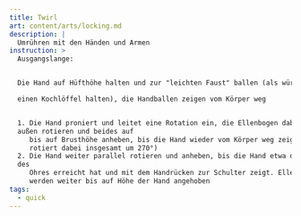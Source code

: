 ```yaml
---
title: Twirl
art: content/arts/locking.md
description: |
  Umrühren mit den Händen und Armen
instruction: >
  Ausgangslange:


  Die Hand auf Hüfthöhe halten und zur "leichten Faust" ballen (als würde man

  einen Kochlöffel halten), die Handballen zeigen vom Körper weg


  1. Die Hand proniert und leitet eine Rotation ein, die Ellenbogen dabei nach
  außen rotieren und beides auf
     bis auf Brusthöhe anheben, bis die Hand wieder vom Körper weg zeigen (die Hand
     rotiert dabei insgesamt um 270°)
  2. Die Hand weiter parallel rotieren und anheben, bis die Hand etwa die Höhe
  des
     Ohres erreicht hat und mit dem Handrücken zur Schulter zeigt. Ellebogen
     werden weiter bis auf Höhe der Hand angehoben
tags:
  - quick
---
```


